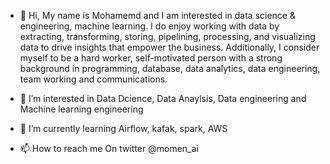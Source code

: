 
- 👋 Hi, My name is Mohamemd and I am interested in data science & engineering, machine learning. I do enjoy working with data by extracting, transforming, storing, pipelining, processing, and visualizing data to drive insights that empower the business. Additionally, I consider myself to be a hard worker, self-motivated person with a strong background in programming, database, data analytics, data engineering, team working and communications. 

- 👀 I’m interested in Data Dcience, Data Anaylsis, Data engineering and Machine learning engineering
- 🌱 I’m currently learning Airflow, kafak, spark, AWS
- 📫 How to reach me On twitter @momen_ai 

<!---
momenai/momenai is a ✨ special ✨ repository because its `README.md` (this file) appears on your GitHub profile.
You can click the Preview link to take a look at your changes.
--->
